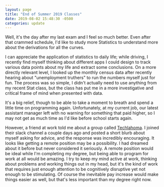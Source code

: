 ```yaml
---
layout: page
title: "End of Summer 2019 Classes"
date: 2019-08-02 15:48:30 -0500
categories: update
---
```


Well, it's the day after my last exam and I feel so much better. Even after that
crammed schedule, I'd like to study more Statistics to understand more about the
derivations for all the curves.

I can appreciate the application of statistics to daily life; while driving, I
recently find myself thinking about different apps I could design to track
various data points about my life and extract some conclusions. On a more
directly relevant level, I looked up the monthly census data after recently
hearing about "unemployment truthers" to run the numbers myself just for fun.
The process was so simple, I didn't actually need to use anything from my recent
Stat class, but the class has put me in a more investigative and critical frame
of mind when presented with data.

It's a big relief, though to be able to take a moment to breath and spend
a little time on programming again. Unfortunately, at my current job, our latest
assistant manager left with no warning for something that paid higher, so I may
not get as much time as I'd like before school starts again.

However, a friend at work told me about a group called [Techlahoma](https://www.techlahoma.org/). I joined their slack channel a couple days ago and posted a short blurb about myself asking for advice, and the response was incredibly encouraging. It looks like getting a remote position may be a possibility. I had dreamed about it before but never considered it seriously. A remote position would be ideal while I'm completing my degree, but being able to program for work at all would be amazing. I try to keep my mind active at work, thinking about problems and working things out in my head, but it's the kind of work that requires just enough attention to be cognitively disruptive yet not enough to be stimulating. Of course the inevitable pay increase would make things easier as well, but that's less important than my degree right now.
